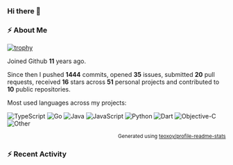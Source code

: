 ### Hi there 👋

### :zap: About Me

[![trophy](https://github-profile-trophy.vercel.app/?username=enix223&theme=onedark)](https://github.com/ryo-ma/github-profile-trophy)
   
Joined Github **11** years ago.

Since then I pushed **1444** commits, opened **35** issues, submitted **20** pull requests, received **16** stars across **51** personal projects and contributed to **10** public repositories.

Most used languages across my projects:

![TypeScript](https://img.shields.io/static/v1?style=flat-square&label=%E2%A0%80&color=555&labelColor=%233178c6&message=TypeScript%EF%B8%B157.7%25)
![Go](https://img.shields.io/static/v1?style=flat-square&label=%E2%A0%80&color=555&labelColor=%2300ADD8&message=Go%EF%B8%B112.9%25)
![Java](https://img.shields.io/static/v1?style=flat-square&label=%E2%A0%80&color=555&labelColor=%23b07219&message=Java%EF%B8%B17%25)
![JavaScript](https://img.shields.io/static/v1?style=flat-square&label=%E2%A0%80&color=555&labelColor=%23f1e05a&message=JavaScript%EF%B8%B14.9%25)
![Python](https://img.shields.io/static/v1?style=flat-square&label=%E2%A0%80&color=555&labelColor=%233572A5&message=Python%EF%B8%B13.9%25)
![Dart](https://img.shields.io/static/v1?style=flat-square&label=%E2%A0%80&color=555&labelColor=%2300B4AB&message=Dart%EF%B8%B13.7%25)
![Objective-C](https://img.shields.io/static/v1?style=flat-square&label=%E2%A0%80&color=555&labelColor=%23438eff&message=Objective-C%EF%B8%B13.1%25)
![Other](https://img.shields.io/static/v1?style=flat-square&label=%E2%A0%80&color=555&labelColor=%23ededed&message=Other%EF%B8%B16.5%25)

<p align="right"><sub>Generated using <a href="https://github.com/marketplace/actions/profile-readme-stats">teoxoy/profile-readme-stats</a></sub></p>


<!--![](https://github.com/enix223/enix223/blob/output/github-contribution-grid-snake.svg)-->

<!--![Enix Yu's github stats](https://github-readme-stats.vercel.app/api?username=enix223&count_private=true&show_icons=true&theme=onedark)-->

<!--![Enix Yu's wakatime stats](https://github-readme-stats.vercel.app/api/wakatime?username=enix223&layout=compact&theme=onedark)-->

<!--![Top Langs](https://github-readme-stats.vercel.app/api/top-langs/?username=enix223&theme=onedark&layout=compact)-->

### :zap: Recent Activity
<!--START_SECTION:activity-->
<!--END_SECTION:activity-->

